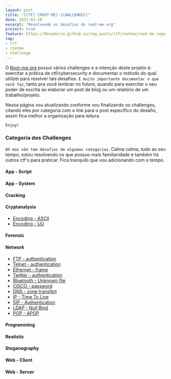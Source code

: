 ```yaml
---
layout: post
title: "[CTF]-[ROOT-ME]-[CHALLENGES]"
date: 2021-03-10
excerpt: "Resolvendo os desafios do root-me.org"
project: true
feature: https://0xnymerio.github.io/img_posts/ctf/rootme/root-me-logo.png
tag:
- ctf
- rootme
- challenge
---
```


O [Root-me.org](https://www.root-me.org/en) possui vários challenges e a intenção deste projeto é: exercitar a prática de ctf/cybersecurity e documentar o método do qual utilizei para resolver tais desafios. `É muito importante documentar o que você faz`, tanto pra você lembrar no futuro, quando para exercitar o seu poder de escrita ao elaborar um post de blog ou um relatório de um trabalho/projeto.

Nessa página vou atualizando conforme vou finalizando os challenges, citando eles por categoria com o link para o post específico do desafio, assim fica melhor a organização para leitura.

`Enjoy!`

### Categoria dos Challenges

`Ah mas não tem desafios de algumas categorias`. Calma calma, tudo ao seu tempo, estou resolvendo os que possuo mais familiaridade e também há outros ctf's para praticar. Fica tranquilo que vou adicionando com o tempo.

#### App - Script
#### App - System
#### Cracking
#### Cryptanalysis
- [Encoding - ASCII](https://0xnymerio.github.io/ctf-rootme-cryptanalysis-encoding_ascii)
- [Encoding - UU](https://0xnymerio.github.io/ctf-rootme-cryptanalysis-encoding_uu)
#### Forensic
#### Network
- [FTP - authentication](https://0xnymerio.github.io/ctf-rootme-network-ftp_authentication)
- [Telnet - authentication](https://0xnymerio.github.io/ctf-rootme-network-telnet_authentication)
- [Ethernet - frame](https://0xnymerio.github.io/ctf-rootme-network-ethernet_frame)
- [Twitter - authentication](https://0xnymerio.github.io/ctf-rootme-network-twitter_authentication)
- [Bluetooth - Unknown file](https://0xnymerio.github.io/ctf-rootme-network-bluetooth_unknow_file)
- [CISCO - password](https://0xnymerio.github.io/ctf-rootme-network-cisco_password)
- [DNS - zone transfert](https://0xnymerio.github.io/ctf-rootme-network-dns_zone_transfer)
- [IP - Time To Live](https://0xnymerio.github.io/ctf-rootme-network-ip_to_live)
- [SIP - Authentication](https://0xnymerio.github.io/ctf-rootme-network-sip_authentication)
- [LDAP - Null Bind](https://0xnymerio.github.io/ctf-rootme-network-ldap_null_bind)
- [POP - APOP](https://0xnymerio.github.io/ctf-rootme-network-pop_apop)
  
#### Programming
#### Realistic
#### Steganography
#### Web - Client
#### Web - Server
